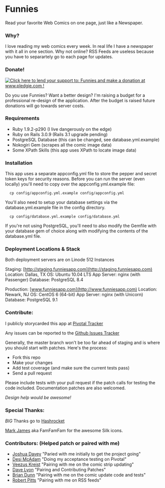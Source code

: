 Funnies
=======

Read your favorite Web Comics on one page, just like a Newspaper.

### Why?

I love reading my web comics every week. In real life I have a newspaper
with it all in one section.  Why not online? RSS Feeds are useless
because you have to separartely go to each page for updates.

### Donate!

[![Click here to lend your support to: Funnies and make a donation at www.pledgie.com !](https://www.pledgie.com/campaigns/15373.png?skin_name=chrome)](http://www.pledgie.com/campaigns/15373)

Do you use Funnies? Want a better design? I'm raising a budget for a
professional re-design of the application. After the budget is raised
future donations will go towards server costs.

### Requirements

* Ruby 1.9.2-p290 (I live dangerously on the edge)
* Ruby on Rails 3.0.9 (Rails 3.1 upgrade pending)
* PostgreSQL Database (this can be changed, see database.yml.example)
* Nokogiri Gem (scrapes all the comic image data)
* Some XPath Skills (this app uses XPath to locate image data)

### Installation

This app uses a separate appconfig.yml file to store the pepper and secret
token keys for security reasons. Before you can run the server (even locally)
you'll need to copy over the appconfig.yml.example file:

```
  cp config/appconfig.yml.example config/appconfig.yml
```

You'll also need to setup your database settings via the database.yml.example
file in the config directory.

```
  cp config/database.yml.example config/database.yml
```

If you're not using PostgreSQL, you'll need to also modify the Gemfile with
your database gem of choice along with modifying the contents of the
database.yml file.

### Deployment Locations & Stack

Both deployment servers are on Linode 512 Instances

Staging: [http://staging.funniesapp.com](http://staging.funniesapp.com)
Location: Dallas, TX
OS: Ubuntu 10.04 LTS
App Server: nginx (with Passenger)
Database: PostgreSQL 8.4

Production: [www.funniesapp.com](http://www.funniesapp.com)
Location: Newark, NJ
OS: CentOS 6 (64-bit)
App Server: nginx (with Unicorn)
Database: PostgreSQL 9.1

### Contribute:

I publicly storycarded this app at [Pivotal Tracker](https://www.pivotaltracker.com/projects/201253)

Any issues can be reported to the [Github Issues Tracker](https://github.com/martinisoft/funnies/issues)

Generally, the master branch won't be too far ahead of staging and is where you
should start with patches. Here's the process:

* Fork this repo
* Make your changes
* Add test coverage (and make sure the current tests pass)
* Send a pull request

Please include tests with your pull request if the patch calls for testing
the code included. Documentation patches are also welcomed.

_Design help would be *awesome*!_

### Special Thanks:

*BIG* Thanks go to [Hashrocket](http://www.hashrocket.com/)

[Mark James](http://famfamfam.com/) aka FamFamFam for the awesome Silk icons.

### Contributors: (Helped patch or paired with me)

* [Joshua Davey](http://joshuadavey.com/) "Paried with me initially to get the project going"
* [Desi McAdam](http://twitter.com/desi) "Doing my acceptance testing on Pivotal"
* [Veezus Kreist](http://veez.us/) "Pairing with me on the comic strip updating"
* [Dave Lyon](http://davelyon.net/) "Pairing and Contributing Patches"
* [Brian Dunn](https://twitter.com/higgaion) "Pairing with me on the comic update code and tests"
* [Robert Pitts](https://github.com/rbxbx) "Pairing with me on RSS feeds"
